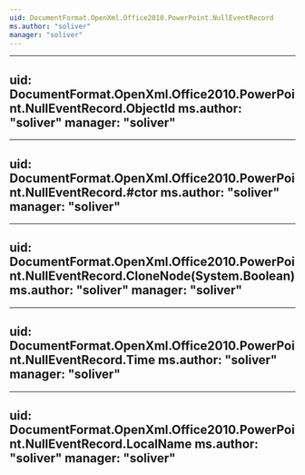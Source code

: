 ```yaml
---
uid: DocumentFormat.OpenXml.Office2010.PowerPoint.NullEventRecord
ms.author: "soliver"
manager: "soliver"
---
```


---
uid: DocumentFormat.OpenXml.Office2010.PowerPoint.NullEventRecord.ObjectId
ms.author: "soliver"
manager: "soliver"
---

---
uid: DocumentFormat.OpenXml.Office2010.PowerPoint.NullEventRecord.#ctor
ms.author: "soliver"
manager: "soliver"
---

---
uid: DocumentFormat.OpenXml.Office2010.PowerPoint.NullEventRecord.CloneNode(System.Boolean)
ms.author: "soliver"
manager: "soliver"
---

---
uid: DocumentFormat.OpenXml.Office2010.PowerPoint.NullEventRecord.Time
ms.author: "soliver"
manager: "soliver"
---

---
uid: DocumentFormat.OpenXml.Office2010.PowerPoint.NullEventRecord.LocalName
ms.author: "soliver"
manager: "soliver"
---
